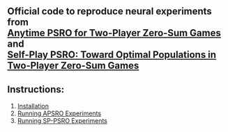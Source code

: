 
## Official code to reproduce neural experiments from <br/>[Anytime PSRO for Two-Player Zero-Sum Games](https://arxiv.org/abs/2201.07700) <br/>and <br/> [Self-Play PSRO: Toward Optimal Populations in Two-Player Zero-Sum Games](https://arxiv.org/abs/2207.06541)

## Instructions:

1. [Installation](/docs/install.md)
2. [Running APSRO Experiments](/docs/apsro.md)
3. [Running SP-PSRO Experiments](/docs/sp-psro.md)
